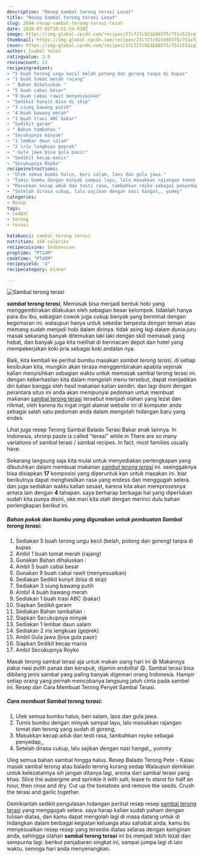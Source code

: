 ```yaml
---
description: "Resep Sambal terong terasi Lezat"
title: "Resep Sambal terong terasi Lezat"
slug: 2694-resep-sambal-terong-terasi-lezat
date: 2020-07-02T10:51:54.038Z
image: https://img-global.cpcdn.com/recipes/27c727c921b80375/751x532cq70/sambal-terong-terasi-foto-resep-utama.jpg
thumbnail: https://img-global.cpcdn.com/recipes/27c727c921b80375/751x532cq70/sambal-terong-terasi-foto-resep-utama.jpg
cover: https://img-global.cpcdn.com/recipes/27c727c921b80375/751x532cq70/sambal-terong-terasi-foto-resep-utama.jpg
author: Isabel Yates
ratingvalue: 3.9
reviewcount: 13
recipeingredient:
- "5 buah terong ungu kecil belah potong dan goreng tanpa di kupas"
- "1 buah tomat merah rajang"
- " Bahan dihaluskan "
- "5 buah cabai besar"
- "9 buah cabai rawit menyesuaikan"
- "Sedikit kunyit bisa di skip"
- "3 siung bawang putih"
- "4 buah bawang merah"
- "1 buah trasi ABC bakar"
- "Sedikit garam"
- " Bahan tambahan "
- "Secukupnya minyak"
- "1 lembar daun salam"
- "2 iris lengkuas geprek"
- " Gula jawa bisa gula pasir"
- "Sedikit kecap manis"
- "Secukupnya Royko"
recipeinstructions:
- "Ulek semua bumbu halus, beri salam, laos dan gula jawa."
- "Tumis bumbu dengan minyak sampai layu, lalu masukkan rajangan tomat dan terong yang sudah di goreng,"
- "Masukkan kecap aduk dan testi rasa, tambahkan royko sebagai penyedap,,"
- "Setelah dirasa cukup, lalu sajikan dengan nasi hangat,, yummy"
categories:
- Resep
tags:
- sambal
- terong
- terasi

katakunci: sambal terong terasi 
nutrition: 164 calories
recipecuisine: Indonesian
preptime: "PT14M"
cooktime: "PT46M"
recipeyield: "4"
recipecategory: Dinner

---
```



![Sambal terong terasi](https://img-global.cpcdn.com/recipes/27c727c921b80375/751x532cq70/sambal-terong-terasi-foto-resep-utama.jpg)

<b><i>sambal terong terasi</i></b>, Memasak bisa menjadi bentuk hobi yang menggembirakan dilakukan oleh sebagian besar kelompok. tidaklah hanya para ibu ibu, sebagian cowok juga cukup banyak yang berminat dengan kegemaran ini. walaupun hanya untuk sekedar berpesta dengan teman atau memang sudah menjadi hobi dalam dirinya. tidak asing lagi dalam dunia juru masak sekarang banyak ditemukan laki laki dengan skill memasak yang hebat, dan banyak juga kita melihat di bermacam depot dan hotel yang mempekerjakan koki pria sebagai koki andalan nya.

Baik, kita kembali ke perihal bumbu masakan <i>sambal terong terasi</i>. di setiap kesibukan kita, mungkin akan terasa menggembirakan apabila sejenak kalian menyisihkan sebagian waktu untuk memasak sambal terong terasi ini. dengan keberhasilan kita dalam mengolah menu tersebut, dapat menjadikan diri kalian bangga oleh hasil makanan kalian sendiri. dan lagi disini dengan perantara situs ini anda akan mempunyai pedoman untuk membuat makanan <u>sambal terong terasi</u> tersebut menjadi olahan yang lezat dan nikmat, oleh karena itu ingat ingat alamat website ini di komputer anda sebagai salah satu pedoman anda dalam mengolah hidangan baru yang endes.

Lihat juga resep Terong Sambal Balado Terasi Bakar enak lainnya. In Indonesia, shrimp paste is called &#34;terasi&#34; while in There are so many variations of sambal terasi / sambal recipes. In fact, most families usually have.


Sekarang langsung saja kita mulai untuk menyediakan perlengkapan yang dibutuhkan dalam membuat makanan <u><i>sambal terong terasi</i></u> ini. seenggaknya bisa disiapkan <b>17</b> komposisi yang diperuntuk kan untuk masakan ini. biar berikutnya dapat menghasilkan rasa yang endess dan menggugah selera. dan juga sediakan waktu kalian sesaat, karena kita akan memprosesnya antara lain dengan <b>4</b> tahapan. saya berharap berbagai hal yang diperlukan sudah kita punya disini, oke mari kita olah dengan merinci dulu bahan perlengkapan berikut ini.

<!--inarticleads1-->

##### Bahan pokok dan bumbu yang digunakan untuk pembuatan Sambal terong terasi:

1. Sediakan 5 buah terong ungu kecil (belah, potong dan goreng) tanpa di kupas
1. Ambil 1 buah tomat merah (rajang)
1. Gunakan  Bahan dihaluskan :
1. Ambil 5 buah cabai besar
1. Gunakan 9 buah cabai rawit (menyesuaikan)
1. Sediakan Sedikit kunyit (bisa di skip)
1. Sediakan 3 siung bawang putih
1. Ambil 4 buah bawang merah
1. Sediakan 1 buah trasi ABC (bakar)
1. Siapkan Sedikit garam
1. Sediakan  Bahan tambahan :
1. Siapkan Secukupnya minyak
1. Sediakan 1 lembar daun salam
1. Sediakan 2 iris lengkuas (geprek)
1. Ambil  Gula jawa (bisa gula pasir)
1. Siapkan Sedikit kecap manis
1. Ambil Secukupnya Royko


Masak terong sambal terasi aja untuk makan siang hari ini 😆 Makannya pakai nasi putih panas dan kerupuk, dijamin endolita! 😋. Sambal terasi bisa dibilang jenis sambal yang paling banyak digemari orang Indonesia. Hampir setiap orang yang pernah mencobanya langsung jatuh cinta pada sambel ini. Resep dan Cara Membuat Terong Penyet Sambal Terasi. 

<!--inarticleads2-->

##### Cara membuat Sambal terong terasi:

1. Ulek semua bumbu halus, beri salam, laos dan gula jawa.
1. Tumis bumbu dengan minyak sampai layu, lalu masukkan rajangan tomat dan terong yang sudah di goreng,
1. Masukkan kecap aduk dan testi rasa, tambahkan royko sebagai penyedap,,
1. Setelah dirasa cukup, lalu sajikan dengan nasi hangat,, yummy


Uleg semua bahan sambal hingga halus. Resep Balado Terong Pete - Kalau masak sambal terong atau balado terong kurang sedap Walaupun demikian untuk kelezatannya sih jangan ditanya lagi, aroma dari sambal terasi yang khas. Slice the aubergine and sprinkle it with salt; leave to stand for half an hour, then rinse and dry. Cut up the tomatoes and remove the seeds. Crush the terasi and garlic together. 

Demikianlah sedikit pengulasan hidangan perihal resep resep <u>sambal terong terasi</u> yang menggugah selera. saya harap kalian sudah paham dengan tulisan diatas, dan kamu dapat mengolah lagi di masa datang untuk di hidangkan dalam berbagai kegiatan keluarga atau sahabat anda. kamu bs menyesuaikan resep resep yang tersedia diatas selaras dengan keinginan anda, sehingga olahan <b>sambal terong terasi</b> ini bs menjadi lebih lezat dan sempurna lagi. berikut penjabaran singkat ini, sampai jumpa lagi di lain waktu. semoga hari anda menyenangkan.
